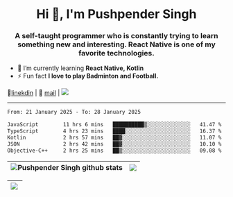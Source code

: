 <h1 align="center">Hi 👋, I'm Pushpender Singh</h1>
<h3 align="center">A self-taught programmer who is constantly trying to learn something new and interesting. React Native is one of my favorite technologies.</h3>

- 🌱 I’m currently learning **React Native, Kotlin**
- ⚡ Fun fact **I love to play Badminton and Football.**

👔[linekdin](https://www.linkedin.com/in/pushpender-singh-240061202/) | 📧 [mail](mailto:pushpendersingh694@gmail.com) | 
<a href="https://github.com/pushpender-singh-ap/pushpender-singh-ap">
    <img src="https://komarev.com/ghpvc/?username=pushpender-singh-ap&style=for-the-badge">
</a>


---

<!--START_SECTION:waka-->

```txt
From: 21 January 2025 - To: 28 January 2025

JavaScript        11 hrs 6 mins   ██████████▒░░░░░░░░░░░░░░   41.47 %
TypeScript        4 hrs 23 mins   ████░░░░░░░░░░░░░░░░░░░░░   16.37 %
Kotlin            2 hrs 57 mins   ██▓░░░░░░░░░░░░░░░░░░░░░░   11.07 %
JSON              2 hrs 42 mins   ██▓░░░░░░░░░░░░░░░░░░░░░░   10.10 %
Objective-C++     2 hrs 25 mins   ██▒░░░░░░░░░░░░░░░░░░░░░░   09.08 %
```

<!--END_SECTION:waka-->


| <a><img align="center" src="https://github-readme-stats-iota-ecru-15.vercel.app/api?username=pushpender-singh-ap&show_icons=true&include_all_commits=true&theme=buefy&hide_border=true" alt="Pushpender Singh github stats" /></a> | <a><img align="center" src="https://github-readme-stats-iota-ecru-15.vercel.app/api/top-langs/?username=pushpender-singh-ap&layout=compact&theme=buefy&hide_border=true" /></a> |
| ------------- | ------------- |

| <a> <img align="left" src="https://github-readme-streak-stats.herokuapp.com/?user=pushpender-singh-ap" /></br> </a> |
| ------------- |

